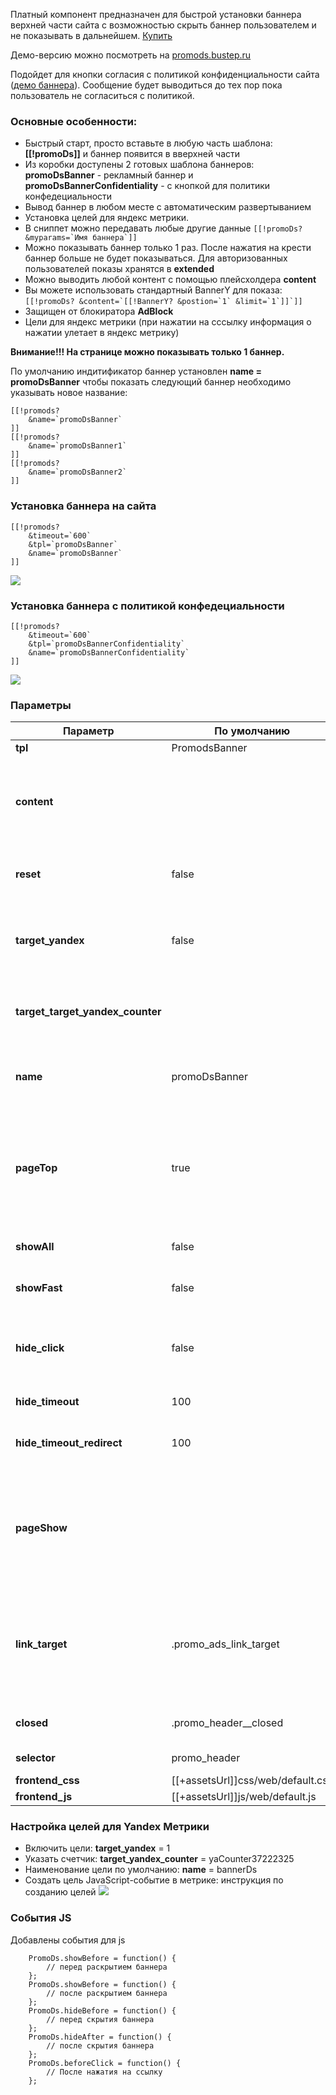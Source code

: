 Платный компонент предназначен для быстрой установки баннера верхней части сайта с возможностью скрыть баннер пользователем и не показывать в дальнейшем.
[Купить ][1]

Демо-версию можно посмотреть на [promods.bustep.ru][1]

Подойдет для кнопки согласия с политикой конфиденциальности сайта ([демо баннера][2]). Сообщение будет выводиться до тех пор пока пользователь не согласиться с политикой.


### Основные особенности:

* Быстрый старт, просто вставьте в любую часть шаблона: **[[!promoDs]]** и баннер появится в вверхней части
* Из коробки доступены 2 готовых шаблона баннеров: **promoDsBanner** - рекламный баннер и **promoDsBannerConfidentiality** - с кнопкой для политики конфедециальности
* Вывод баннер в любом месте с автоматическим развертыванием
* Установка целей для яндекс метрики.
* В сниппет можно передавать любые другие данные  ```[[!promoDs? &myparams=`Имя баннера`]] ```
* Можно показывать баннер только 1 раз. После нажатия на крести баннер больше не будет показываться. Для авторизованных пользователей показы хранятся в **extended**
* Можно выводить любой контент с помощью плейсхолдера **content**
* Вы можете использовать стандартный BannerY для показа:
 ```[[!promoDs? &content=`[[!BannerY? &postion=`1` &limit=`1`]]`]]```
* Защищен от блокиратора **AdBlock**
* Цели для яндекс метрики (при нажатии на сссылку информация о нажатии улетает в яндекс метрику)


**Внимание!!! На странице можно показывать только 1 баннер.**

По умолчанию индитификатор баннер установлен **name = promoDsBanner** чтобы показать следующий баннер необходимо указывать новое название:
```
[[!promods?
    &name=`promoDsBanner`
]]
[[!promods?
    &name=`promoDsBanner1`
]]
[[!promods?
    &name=`promoDsBanner2`
]]
```


### Установка баннера на сайта
```
[[!promods?
    &timeout=`600`
    &tpl=`promoDsBanner`
    &name=`promoDsBanner`
]]
```


[![](https://file.modx.pro/files/3/4/0/340a2e7c337b0f7821ece6006e1f9755.png)](https://file.modx.pro/files/3/4/0/340a2e7c337b0f7821ece6006e1f9755.png)


### Установка баннера с политикой конфедециальности
```
[[!promods?
    &timeout=`600`
    &tpl=`promoDsBannerConfidentiality`
    &name=`promoDsBannerConfidentiality`
]]
```


[![](https://file.modx.pro/files/6/6/e/66e77e3078b827ea9ce0f669593d8960.png)](https://file.modx.pro/files/6/6/e/66e77e3078b827ea9ce0f669593d8960.png)


### Параметры

Параметр	|	По умолчанию				|	Описание
------------|-------------------------------|-----------------------------------------------------
**tpl**		| PromodsBanner     			| Чанк с баннером
**content**	| 								| Используется в место указания чанка. Можно вывести готовый комнет к примеру **&content=Текст баннера`**
**reset**	| false	                        | Сбросит записи о просмотре баннеро у текущего пользователя
**target_yandex**	| false	                | Включить отправку целей в яндекс метрику. (для этого необходимо заранее создать новую цель)
**target_target_yandex_counter**| 	        | Номер счетчика яндекс метрики в виде: yaCounter37321225 [![](https://file.modx.pro/files/2/9/c/29c2e861cb2b4dc95a2e6ce6db3aafb1.png)](https://file.modx.pro/files/2/9/c/29c2e861cb2b4dc95a2e6ce6db3aafb1.png)
**name**    | promoDsBanner 	            | Уникальное имя баннер для фиксации какой баннер был показан.
**pageTop** | true 	                        | Автоматическая регистрация контенера в верхней части сайта. Если выключить то баннер появится в том же месте где размещен сниппет
**showAll** | false	                        | Показывать баннер всегда не зависимо от закрытия
**showFast**| false	                        | Быстрый показ баннер без ожидания
**hide_click**| false	                    | Скрыть баннер после нажатия пользователе на рекламную ссылку и больше не показывать.
**hide_timeout**| 100	                    | Таймаут до появления баннера
**hide_timeout_redirect**| 100	            | Время ожидания редиректа после нажатия на рекламную ссылку
**pageShow**| 	                            | Если пуст то баннер будет показыватся на всех страница. Для показа баннер на определенных страницах перечислите id страниц через запятую
**link_target**| .promo_ads_link_target 	| Класс для ссыки при нажатии на которую произойдет отправка целей в метрику и автоматический редирект (любое количество)
**closed**| .promo_header__closed 	        | Класс для скрытия окна и фиксации что баннер был показан
**selector**| promo_header 	                | id тега куда будет загружатся баннер
**frontend_css**| [[+assetsUrl]]css/web/default.css | css для фронтенда
**frontend_js**| [[+assetsUrl]]js/web/default.js	 | js для фронтенда


### Настройка целей для Yandex Метрики
* Включить цели: **target_yandex** = 1
* Указать счетчик: **target_yandex_counter** = yaCounter37222325
* Наименование цели по умолчанию: **name** = bannerDs
* Cоздать цель JavaScript-событие в метрике: инструкция по созданию целей
[![](https://file.modx.pro/files/9/b/9/9b9bc3a42fce0877234b304c2ef83402.png)](https://file.modx.pro/files/9/b/9/9b9bc3a42fce0877234b304c2ef83402.png)


### События JS
Добавлены события для js
```
    PromoDs.showBefore = function() {
        // перед раскрытием баннера
    };
    PromoDs.showBefore = function() {
        // после раскрытием баннера
    };
    PromoDs.hideBefore = function() {
        // перед скрытия баннера
    };
    PromoDs.hideAfter = function() {
        // после скрытия баннера
    };
    PromoDs.beforeClick = function() {
        // После нажатия на ссылку
    };

```

[1]: http://promods.bustep.ru/
[2]: http://promods.bustep.ru/banner-s-politikoj-konfidenczialnosti.html